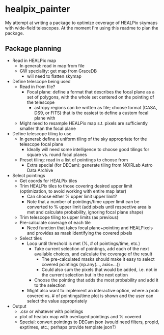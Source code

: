 # healpix_painter

My attempt at writing a package to optimize coverage of HEALPix skymaps with wide-field telescopes.
At the moment I'm using this readme to plan the package.

## Package planning

- Read in HEALPix map
  - In general: read in map from file
  - GW speciality: get map from GraceDB
    - will need to flatten skymap
- Define telescope being used
  - Read in from file?
    - Focal plane: define a format that describes the focal plane as a set of polygons, with the whole set centered on the pointing of the telescope
      - astropy regions can be written as file; choose format (CASA, DS9, or FITS) that is the easiest to define a custom focal plane with
  - Might need to resample HEALPix map s.t. pixels are sufficiently smaller than the focal plane
- Define telescope tiling to use
  - In general: define a uniform tiling of the sky appropriate for the telescope focal plane
    - Ideally will need some intelligence to choose good tilings for square vs. round focal planes
  - Preset tiling: read in a list of pointings to choose from
    - Extra special (for DECam): generate tiling from NOIRLab Astro Data Archive
- Select pointings
  - Get coords for HEALPix tiles
  - Trim HEALPix tiles to those covering desired upper limit (optimization, to avoid working with entire map later)
    - Can choose either % upper limit upper limit?
    - Note that a number of pointings/time upper limit can be converted to % upper limit (add pixels until respective area is met and calculate probability, ignoring focal plane shape)
  - Trim telescope tiling to upper limits (as previous)
  - Pre-calculate coverage of each tile
    - Need function that takes focal plane+pointing and HEALPixels and provides as mask identifying the covered pixels
  - Select tiles
    - Loop until threshold is met (%, # of pointings/time, etc.)
      - Take current selection of pointings, add each of the next available choices, and calculate the coverage of the result
        - The pre-calculated masks should make it easy to select covered pointings (np.any(..., axis=...))
        - Could also sum the pixels that would be added, i.e. not in the current selection but in the next option
      - Choose the pointing that adds the most probability and add it to the selection
    - Might also want to implement an interactive option, where a prob covered vs. # of pointings/time plot is shown and the user can select the value appropriately
- Output
  - .csv or whatever with pointings
  - plot of healpix map with overlayed pointings and % covered
  - Special: convert pointings to DECam json (would need filters, propid, exptimes, etc.; perhaps provide template json?)